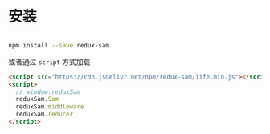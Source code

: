 # 安装

```bash

npm install --save redux-sam

```

或者通过 `script` 方式加载

```html
<script src="https://cdn.jsdelivr.net/npm/redux-sam/iife.min.js"></script>
<script>
  // window.reduxSam
  reduxSam.Sam
  reduxSam.middleware
  reduxSam.reducer
</script>

```
